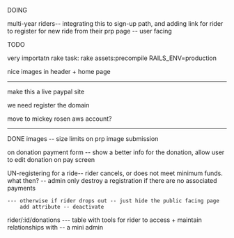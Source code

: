 DOING

multi-year riders-- integrating this to sign-up path, and adding link for rider to register for new ride from their prp page
	-- user facing 


TODO



very importatn rake task:
	rake assets:precompile RAILS_ENV=production


nice images in header + home page

------ 

make this a live paypal site

we need register the domain 

move to mickey rosen aws account? 

------


DONE
images -- size limits on prp image submission


on donation payment form 
	-- show a better info for the donation, allow user to edit donation on pay screen

UN-registering for a ride-- rider cancels, or does not meet minimum funds. what then? 
	-- admin only destroy a registration if there are no associated payments
	
	--- otherwise if rider drops out -- just hide the public facing page
		add attribute -- deactivate

rider/:id/donations --- table with tools for rider to access + maintain relationships with 
	-- a mini admin




